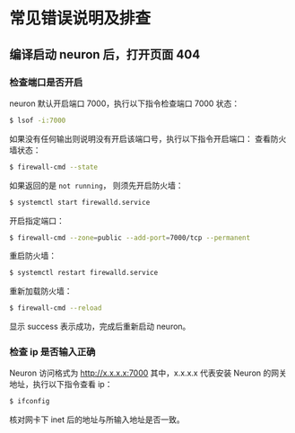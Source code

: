 # 常见错误说明及排查

## 编译启动 neuron 后，打开页面 404

### 检查端口是否开启

neuron 默认开启端口 7000，执行以下指令检查端口 7000 状态：

```bash
$ lsof -i:7000
```

如果没有任何输出则说明没有开启该端口号，执行以下指令开启端口：
查看防火墙状态：

```bash
$ firewall-cmd --state
```

如果返回的是 ```not running```， 则须先开启防火墙：

```bash
$ systemctl start firewalld.service
```

开启指定端口：

```bash
$ firewall-cmd --zone=public --add-port=7000/tcp --permanent
```

重启防火墙：

```bash
$ systemctl restart firewalld.service
```

重新加载防火墙：

```bash
$ firewall-cmd --reload
```

显示 success 表示成功，完成后重新启动 neuron。

### 检查 ip 是否输入正确

Neuron 访问格式为 http://x.x.x.x:7000 其中，x.x.x.x 代表安装 Neuron 的网关地址，执行以下指令查看 ip：

```bash
$ ifconfig
```

核对网卡下 inet 后的地址与所输入地址是否一致。

